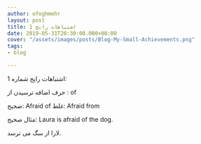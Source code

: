 ```yaml
---
author: ofoghmehr
layout: post
title: اشتباهات رایج 1
date: 2019-05-31T20:30:00.000+00:00
cover: "/assets/images/posts/Blog-My-Small-Achievements.png"
tags:
- blog

---
```

اشتباهات رایج شماره 1:

حرف اضافه ترسیدن از : of 

صحیح: Afraid of        غلط: Afraid from

مثال صحیح: Laura is afraid of the dog.

لارا از سگ می ترسد.